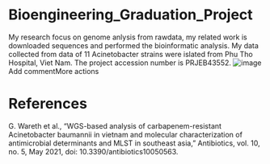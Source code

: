 # Bioengineering_Graduation_Project
My research focus on genome anlysis from rawdata, my related work is downloaded sequences and performed the bioinformatic analysis. My data collected from data of 11 Acinetobacter strains were islated from Phu Tho Hospital, Viet Nam. The project accession number is PRJEB43552.
![image](https://github.com/user-attachments/assets/875be46e-3b47-4be4-bff4-faf9147b21dc)Add commentMore actions

# References
G. Wareth et al., “WGS-based analysis of carbapenem-resistant Acinetobacter baumannii in vietnam and molecular characterization of antimicrobial determinants and MLST in southeast asia,” Antibiotics, vol. 10, no. 5, May 2021, doi: 10.3390/antibiotics10050563.

